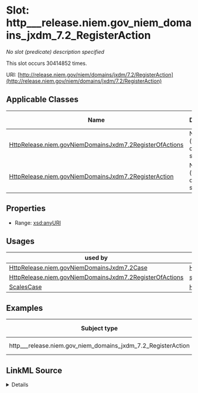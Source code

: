 

# Slot: http___release.niem.gov_niem_domains_jxdm_7.2_RegisterAction


_No slot (predicate) description specified_






This slot occurs 30414852 times.


URI: [http://release.niem.gov/niem/domains/jxdm/7.2/RegisterAction](http://release.niem.gov/niem/domains/jxdm/7.2/RegisterAction)



<!-- no inheritance hierarchy -->





## Applicable Classes

| Name | Description | Modifies Slot |
| --- | --- | --- |
| [HttpRelease.niem.govNiemDomainsJxdm7.2RegisterOfActions](../classes/HttpRelease.niem.govNiemDomainsJxdm7.2RegisterOfActions.md) | No class (type) description specified |  no  |
| [HttpRelease.niem.govNiemDomainsJxdm7.2RegisterAction](../classes/HttpRelease.niem.govNiemDomainsJxdm7.2RegisterAction.md) | No class (type) description specified |  yes  |







## Properties

* Range: [xsd:anyURI](http://www.w3.org/2001/XMLSchema#anyURI)

## Usages

| used by | used in | type | used |
| ---  | --- | --- | --- |
| [HttpRelease.niem.govNiemDomainsJxdm7.2Case](../classes/HttpRelease.niem.govNiemDomainsJxdm7.2Case.md) | [HttpRelease.niem.govNiemDomainsJxdm7.2RegisterOfActions](../classes/HttpRelease.niem.govNiemDomainsJxdm7.2RegisterOfActions.md) | any_of[range] | [HttpRelease.niem.govNiemDomainsJxdm7.2RegisterAction](../classes/HttpRelease.niem.govNiemDomainsJxdm7.2RegisterAction.md) |
| [HttpRelease.niem.govNiemDomainsJxdm7.2RegisterOfActions](../classes/HttpRelease.niem.govNiemDomainsJxdm7.2RegisterOfActions.md) | [scales_DocketEntry](../slots/scales_DocketEntry.md) | range | [HttpRelease.niem.govNiemDomainsJxdm7.2RegisterAction](../classes/HttpRelease.niem.govNiemDomainsJxdm7.2RegisterAction.md) |
| [ScalesCase](../classes/ScalesCase.md) | [HttpRelease.niem.govNiemDomainsJxdm7.2RegisterOfActions](../classes/HttpRelease.niem.govNiemDomainsJxdm7.2RegisterOfActions.md) | any_of[range] | [HttpRelease.niem.govNiemDomainsJxdm7.2RegisterAction](../classes/HttpRelease.niem.govNiemDomainsJxdm7.2RegisterAction.md) |







## Examples

| Subject type | Object type | Example subject | Example object | Occurrences |
| --- | --- | --- | --- | --- |
| http___release.niem.gov_niem_domains_jxdm_7.2_RegisterAction | uri | scales:DocketTable/akd;;1:16-cr-00001 | scales:DocketEntry/akd;;1:16-cr-00001_de0 | 30414852 |




## LinkML Source

<details>

```yaml
name: http___release.niem.gov_niem_domains_jxdm_7.2_RegisterAction
annotations:
  count:
    tag: count
    value: 30414852
description: No slot (predicate) description specified
examples:
- object:
    example_object: scales:DocketEntry/akd;;1:16-cr-00001_de0
    example_object_type: uri
    example_predicate: http://release.niem.gov/niem/domains/jxdm/7.2/RegisterAction
    example_subject: scales:DocketTable/akd;;1:16-cr-00001
    example_subject_type: http___release.niem.gov_niem_domains_jxdm_7.2_RegisterAction
from_schema: scales-kg
rank: 1000
slot_uri: http://release.niem.gov/niem/domains/jxdm/7.2/RegisterAction
alias: http___release.niem.gov_niem_domains_jxdm_7.2_RegisterAction
domain_of:
- http___release.niem.gov_niem_domains_jxdm_7.2_RegisterAction
- http___release.niem.gov_niem_domains_jxdm_7.2_RegisterOfActions
range: uri

```
</details>